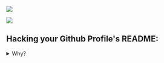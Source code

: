 <details style="display: none" class="details-reset details-overlay details-overlay-dark">
  <summary class="btn" aria-haspopup="dialog" role="button">Dark Mode</summary>
  <div>In Development...</div>
</details>

![](https://suhay.github.io/suhay/images/github.svg)

![](https://suhay.github.io/suhay/images/text.svg)

## Hacking your Github Profile's README:

<details class="details-overlay">
  <summary class="btn">Why?</summary>
  <div class="border p-3 mt-2" markdown="1">  
  
Why not?  

When it was discovered that Github had introduced the __secret__ repository trick for upgrading your profile's landing page, I, like many of my fellow developers, opened our favorite markdown editors, popped a tray of pizza roles into the toaster oven, and then went to town on crafting the greatest README file this side of the internet has ever seen. It was a true work of art; animated gifs, emojis as punctuation, artfully placed horizontal rules. I was on :fire:. But something was missing.  

This wasn't anything new we haven't already been putting in our READMEs for years, and nobody was reading them then so why would they now? Well, outside of basic troubleshooting and install instructions, but I wanted more than a TLDR section, I needed more...  

### Dissembling the Content-Security-Policy

Unfortunately, for us, Github has a pretty airtight CSP which blocks. With `script-src` locked down to `github.githubassets.com`, we're not going to be able to load in any 3rd parties which is going to drastically limit what we can do with JavaScript and manipulating the page directly. `media-src` is set to `'none'` so `<audio>` and `<video>` are out, and with them my dreams of turning my page into a nightmarish 90s style MySpace clone. And with `frame-src` only allowing source content from `render.githubusercontent.com`, my hopes of hacking my README page were quickly evaporating. Unless I wanted to use nothing but [Math Equations](https://render.githubusercontent.com/render/math?math=e^{i%20\pi}%20=%20-1).  

So what was learned?

- [x] script-src 
- [x] frame-src 
- [x] media-src 
- [ ] style-src
- [ ] img-src 
- [ ] form-action 

## `<svg>`: Excuse me streamer, it's pronounced "s-vij" with a soft "g"...

It looks like our main vector (pun) is going to be trying to inject `<style>` blocks directly into the Markdown since the CSP is explicitly allowing `'unsafe-inline'`, but I'm pretty sure Github is escaping those out, so I didn't spend too much time trying to battle their regex just yet. The next thing to try was getting one inside of an `<svg>` and uploading it to the repo while turning the `/docs` folder into a Github Pages directory. This step may not have been necessary, but I wanted to be doubley sure that the file was being served off of a Github owned domain. As a partial success, the `<style>` block wasn't getting escaped into oblivion, but the SVG file was getting either post processed, or proxied onto the page which meant I couldn't directly access the style block I had created. The `<svg>` was able to, so at least we had another fallback.  

## Priming with @primer

More Coming...  
  </div>
</details>



<!-- https://primer.style/css/utilities/details -->
